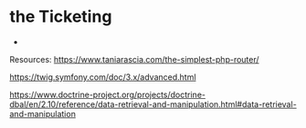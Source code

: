 # the Ticketing 
- 
Resources:
https://www.taniarascia.com/the-simplest-php-router/

https://twig.symfony.com/doc/3.x/advanced.html

https://www.doctrine-project.org/projects/doctrine-dbal/en/2.10/reference/data-retrieval-and-manipulation.html#data-retrieval-and-manipulation